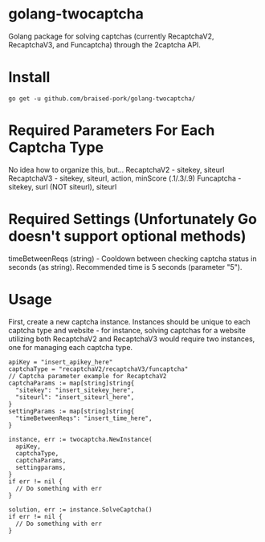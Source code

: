 # golang-twocaptcha
Golang package for solving captchas (currently RecaptchaV2, RecaptchaV3, and Funcaptcha) through the 2captcha API.

# Install
```
go get -u github.com/braised-pork/golang-twocaptcha/
```

# Required Parameters For Each Captcha Type
No idea how to organize this, but...
RecaptchaV2 - sitekey, siteurl
RecaptchaV3 - sitekey, siteurl, action, minScore (.1/.3/.9)
Funcaptcha - sitekey, surl (NOT siteurl), siteurl

# Required Settings (Unfortunately Go doesn't support optional methods)
timeBetweenReqs (string) - Cooldown between checking captcha status in seconds (as string). Recommended time is 5 seconds (parameter "5").
 
# Usage
First, create a new captcha instance. Instances should be unique to each captcha type and website - for instance, solving captchas for a website utilizing both RecaptchaV2 and RecaptchaV3 would require two instances, one for managing each captcha type.
```
apiKey = "insert_apikey_here"
captchaType = "recaptchaV2/recaptchaV3/funcaptcha"
// Captcha parameter example for RecaptchaV2
captchaParams := map[string]string{
  "sitekey": "insert_sitekey_here",
  "siteurl": "insert_siteurl_here",
}
settingParams := map[string]string{
  "timeBetweenReqs": "insert_time_here",
}

instance, err := twocaptcha.NewInstance(
  apiKey,
  captchaType,
  captchaParams,
  settingparams,
}
if err != nil {
  // Do something with err
}

solution, err := instance.SolveCaptcha()
if err != nil {
  // Do something with err
}
```
